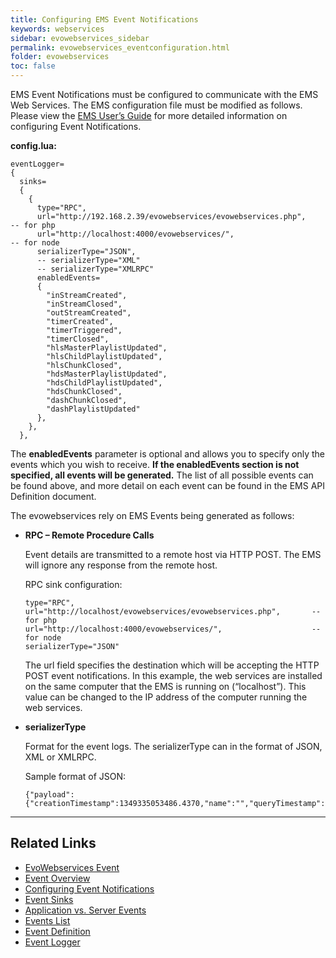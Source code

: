 ```yaml
---
title: Configuring EMS Event Notifications
keywords: webservices
sidebar: evowebservices_sidebar
permalink: evowebservices_eventconfiguration.html
folder: evowebservices
toc: false
---
```




EMS Event Notifications must be configured to communicate with the EMS Web Services. The EMS configuration file must be modified as follows. Please view the [EMS User’s Guide](http://docs.evostream.com/ems_user_guide/table_of_contents) for more detailed information on configuring Event Notifications.

**config.lua:**

```
eventLogger= 
{
  sinks=
  { 
    {
      type="RPC", 
      url="http://192.168.2.39/evowebservices/evowebservices.php",    -- for php
      url="http://localhost:4000/evowebservices/",                    -- for node       
      serializerType="JSON",
      -- serializerType="XML" 
      -- serializerType="XMLRPC"
      enabledEvents= 
      { 
		"inStreamCreated",
		"inStreamClosed",
		"outStreamCreated",
		"timerCreated",
		"timerTriggered",
		"timerClosed",						
		"hlsMasterPlaylistUpdated",
		"hlsChildPlaylistUpdated",
		"hlsChunkClosed",
		"hdsMasterPlaylistUpdated",
		"hdsChildPlaylistUpdated",
		"hdsChunkClosed",
		"dashChunkClosed",
		"dashPlaylistUpdated"	
      }, 
    }, 
  }, 

```

The **enabledEvents** parameter is optional and allows you to specify only the events which you wish to receive. **If the enabledEvents section is not specified, all events will be generated.** The list of all possible events can be found above, and more detail on each event can be found in the EMS API Definition document.

The evowebservices rely on EMS Events being generated as follows:

- **RPC – Remote Procedure Calls**

  Event details are transmitted to a remote host via HTTP POST. The EMS will ignore any response from the remote host.

  RPC sink configuration:

  ```
  type="RPC",
  url="http://localhost/evowebservices/evowebservices.php",       -- for php
  url="http://localhost:4000/evowebservices/",                    -- for node     
  serializerType="JSON" 
  ```

  The url field specifies the destination which will be accepting the HTTP POST event notifications. In this example, the web services are installed on the same computer that the EMS is running on (“localhost”). This value can be changed to the IP address of the computer running the web services.



- **serializerType**

  Format for the event logs. The serializerType can in the format of JSON, XML or XMLRPC.

  Sample format of JSON:

  ```
  {"payload":{"creationTimestamp":1349335053486.4370,"name":"","queryTimestamp":1349335053487.4370,"type":"NR","uniqueId":1,"upTime":1.0000},"type":"streamCreated"}
  ```


------

## Related Links

- [EvoWebservices Event](evowebservices_event.html)
- [Event Overview](eventoverview.html)
- [Configuring Event Notifications](eventnotification.html)
- [Event Sinks](eventsinks.html)
- [Application vs. Server Events](eventappvsserver.html)
- [Events List](eventlist.html)
- [Event Definition](eventdefinition.html)
- [Event Logger](userguide_configlua.html#eventLogger)